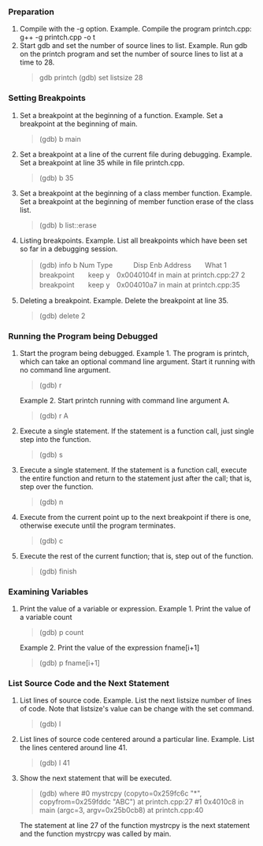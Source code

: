 ### Preparation
1. Compile with the -g option.
	Example. Compile the program printch.cpp:
g++ -g printch.cpp -o t
2. Start gdb and set the number of source lines to list.
	Example. Run gdb on the printch program and set the number of source lines to list at a time to 28.
	> gdb printch
	> (gdb) set listsize 28

### Setting Breakpoints
1. Set a breakpoint at the beginning of a function.
Example. Set a breakpoint at the beginning of main.
	>(gdb) b main
2. Set a breakpoint at a line of the current file during debugging.
Example. Set a breakpoint at line 35 while in file printch.cpp.
	>(gdb) b 35
3. Set a breakpoint at the beginning of a class member function.
Example. Set a breakpoint at the beginning of member function erase of the class list.
	>(gdb) b list::erase
4. Listing breakpoints.
Example. List all breakpoints which have been set so far in a debugging session.

	>(gdb) info b
Num Type　　　Disp Enb Address　　What
1   breakpoint　　keep y　0x0040104f in main at printch.cpp:27
2   breakpoint　　keep y　0x004010a7 in main at printch.cpp:35
5. Deleting a breakpoint.
Example. Delete the breakpoint at line 35.
	>(gdb) delete 2

### Running the Program being Debugged
1. Start the program being debugged.
Example 1. The program is printch, which can take an optional command line argument. Start it running with no command line argument.
	>(gdb) r

	Example 2. Start printch running with 			command line argument A.
	>(gdb) r A
2. Execute a single statement. If the statement is a function call, just single step into the function.
	>(gdb) s
3. Execute a single statement. If the statement is a function call, execute the entire function and return to the statement just after the call; that is, step over the function.
	>(gdb) n
4. Execute from the current point up to the next breakpoint if there is one, otherwise execute until the program terminates.
	>(gdb) c
5. Execute the rest of the current function; that is, step out of the function.
	>(gdb) finish

### Examining Variables
1. Print the value of a variable or expression.
	Example 1. Print the value of a variable count
	>(gdb) p count

	Example 2. Print the value of the expression fname[i+1]
	>(gdb) p fname[i+1]

### List Source Code and the Next Statement
1. List lines of source code.
	Example. List the next listsize number of lines of code. Note that listsize's value can be change with the set command.
	>(gdb) l
2. List lines of source code centered around a particular line.
	Example. List the lines centered around line 41.
	>(gdb) l 41
3. Show the next statement that will be executed.
	>(gdb) where
#0  mystrcpy (copyto=0x259fc6c "*", copyfrom=0x259fddc "ABC") at printch.cpp:27
#1  0x4010c8 in main (argc=3, argv=0x25b0cb8) at printch.cpp:40
	
	The statement at line 27 of the function mystrcpy is the next statement and the function mystrcpy was called by main.

